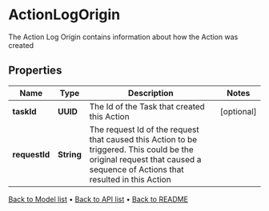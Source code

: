 

# ActionLogOrigin

The Action Log Origin contains information about how the Action was created

## Properties

| Name | Type | Description | Notes |
|------------ | ------------- | ------------- | -------------|
|**taskId** | **UUID** | The Id of the Task that created this Action |  [optional] |
|**requestId** | **String** | The request Id of the request that caused this Action to be triggered.  This could be the original request that caused a sequence of Actions that resulted in this Action |  |



[Back to Model list](../README.md#documentation-for-models) &#8226; [Back to API list](../README.md#documentation-for-api-endpoints) &#8226; [Back to README](../README.md)


